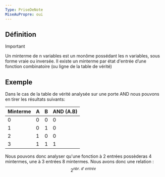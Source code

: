 ```yaml
---
Type: PriseDeNote
MiseAuPropre: oui
---
```

## Définition
>[!important]
>Un minterme de n variables est un monôme possédant les n variables, sous forme vraie ou inversée. Il existe un minterme par état d'entrée d’une fonction combinatoire (ou ligne de la table de vérité)

## Exemple
Dans le cas de la table de vérité analysée sur une porte AND nous pouvons en tirer les résultats suivants:

| Minterme | A | B | AND (A.B) |
|----------|----|----|----------|
|    0    | 0 | 0 |    0     |
|    1    | 0 | 1 |    0     |
|    2    | 1 | 0 |    0     |
|    3    | 1 | 1 |    1     |

Nous pouvons donc analyser qu'une fonction à 2 entrées possèderas 4 mintermes, une à 3 entrées 8 mintermes. Nous avons donc une relation :
$$
2^{nbr. \> d' \> entrée}
$$

